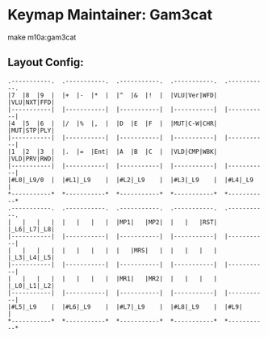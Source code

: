 # Keymap Maintainer: Gam3cat
make m10a:gam3cat
## Layout Config:
    .-----------.  .-----------.  .-----------.  .-----------.  .-----------.
    |7  |8  |9  |  |+  |-  |*  |  |^  |&  |!  |  |VLU|Ver|WFD|  |VLU|NXT|FFD|
    |-----------|  |-----------|  |-----------|  |-----------|  |-----------|
    |4  |5  |6  |  |/  |%  |,  |  |D  |E  |F  |  |MUT|C-W|CHR|  |MUT|STP|PLY|
    |-----------|  |-----------|  |-----------|  |-----------|  |-----------|
    |1  |2  |3  |  |.  |=  |Ent|  |A  |B  |C  |  |VLD|CMP|WBK|  |VLD|PRV|RWD|
    |-----------|  |-----------|  |-----------|  |-----------|  |-----------|
    |#L0|_L9/0  |  |#L1|_L9    |  |#L2|_L9    |  |#L3|_L9    |  |#L4|_L9    |
    *-----------*  *-----------*  *-----------*  *-----------*  *-----------*
    .-----------.  .-----------.  .-----------.  .-----------.  .-----------.
    |   |   |   |  |   |   |   |  |MP1|   |MP2|  |   |   |RST|  |_L6|_L7|_L8|
    |-----------|  |-----------|  |-----------|  |-----------|  |-----------|
    |   |   |   |  |   |   |   |  |   |MRS|   |  |   |   |   |  |_L3|_L4|_L5|
    |-----------|  |-----------|  |-----------|  |-----------|  |-----------|
    |   |   |   |  |   |   |   |  |MR1|   |MR2|  |   |   |   |  |_L0|_L1|_L2|
    |-----------|  |-----------|  |-----------|  |-----------|  |-----------|
    |#L5|_L9    |  |#L6|_L9    |  |#L7|_L9    |  |#L8|_L9    |  |#L9|       |
    *-----------*  *-----------*  *-----------*  *-----------*  *-----------*
